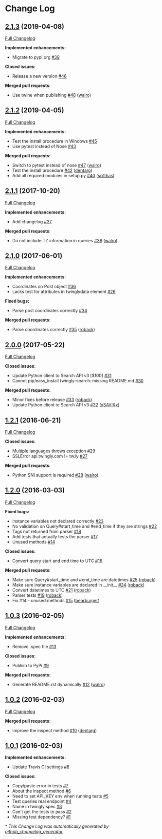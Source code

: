 # Change Log

## [2.1.3](https://github.com/twingly/twingly-search-api-python/tree/2.1.3) (2019-04-08)
[Full Changelog](https://github.com/twingly/twingly-search-api-python/compare/2.1.2...2.1.3)

**Implemented enhancements:**

- Migrate to pypi.org [\#39](https://github.com/twingly/twingly-search-api-python/issues/39)

**Closed issues:**

- Release a new version [\#46](https://github.com/twingly/twingly-search-api-python/issues/46)

**Merged pull requests:**

- Use twine when publishing [\#48](https://github.com/twingly/twingly-search-api-python/pull/48) ([walro](https://github.com/walro))

## [2.1.2](https://github.com/twingly/twingly-search-api-python/tree/2.1.2) (2019-04-05)
[Full Changelog](https://github.com/twingly/twingly-search-api-python/compare/2.1.1...2.1.2)

**Implemented enhancements:**

- Test the install procedure in Windows [\#45](https://github.com/twingly/twingly-search-api-python/issues/45)
- Use pytest instead of Nose [\#43](https://github.com/twingly/twingly-search-api-python/issues/43)

**Merged pull requests:**

- Switch to pytest instead of nose [\#47](https://github.com/twingly/twingly-search-api-python/pull/47) ([walro](https://github.com/walro))
- Test the install procedure [\#42](https://github.com/twingly/twingly-search-api-python/pull/42) ([dentarg](https://github.com/dentarg))
- Add all required modules in setup.py [\#40](https://github.com/twingly/twingly-search-api-python/pull/40) ([sp1thas](https://github.com/sp1thas))

## [2.1.1](https://github.com/twingly/twingly-search-api-python/tree/2.1.1) (2017-10-20)
[Full Changelog](https://github.com/twingly/twingly-search-api-python/compare/2.1.0...2.1.1)

**Implemented enhancements:**

- Add changelog [\#37](https://github.com/twingly/twingly-search-api-python/issues/37)

**Merged pull requests:**

- Do not include TZ information in queries [\#38](https://github.com/twingly/twingly-search-api-python/pull/38) ([walro](https://github.com/walro))

## [2.1.0](https://github.com/twingly/twingly-search-api-python/tree/2.1.0) (2017-06-01)
[Full Changelog](https://github.com/twingly/twingly-search-api-python/compare/2.0.0...2.1.0)

**Implemented enhancements:**

- Coordinates on Post object [\#36](https://github.com/twingly/twingly-search-api-python/issues/36)
- Lacks test for attributes in twinglydata element [\#26](https://github.com/twingly/twingly-search-api-python/issues/26)

**Fixed bugs:**

- Parse post coordinates correctly [\#34](https://github.com/twingly/twingly-search-api-python/issues/34)

**Merged pull requests:**

- Parse coordinates correctly [\#35](https://github.com/twingly/twingly-search-api-python/pull/35) ([roback](https://github.com/roback))

## [2.0.0](https://github.com/twingly/twingly-search-api-python/tree/2.0.0) (2017-05-22)
[Full Changelog](https://github.com/twingly/twingly-search-api-python/compare/1.2.1...2.0.0)

**Closed issues:**

- Update Python client to Search API v3 \[$100\] [\#31](https://github.com/twingly/twingly-search-api-python/issues/31)
- Cannot pip/easy\_install twingly-search: missing README.md [\#30](https://github.com/twingly/twingly-search-api-python/issues/30)

**Merged pull requests:**

- Minor fixes before release [\#33](https://github.com/twingly/twingly-search-api-python/pull/33) ([roback](https://github.com/roback))
- Update Python client to Search API v3 [\#32](https://github.com/twingly/twingly-search-api-python/pull/32) ([xSAVIKx](https://github.com/xSAVIKx))

## [1.2.1](https://github.com/twingly/twingly-search-api-python/tree/1.2.1) (2016-06-21)
[Full Changelog](https://github.com/twingly/twingly-search-api-python/compare/1.2.0...1.2.1)

**Closed issues:**

- Multiple languages throws exception [\#29](https://github.com/twingly/twingly-search-api-python/issues/29)
- SSLError api.twingly.com != tw.ly [\#27](https://github.com/twingly/twingly-search-api-python/issues/27)

**Merged pull requests:**

- Python SNI support is required [\#28](https://github.com/twingly/twingly-search-api-python/pull/28) ([walro](https://github.com/walro))

## [1.2.0](https://github.com/twingly/twingly-search-api-python/tree/1.2.0) (2016-03-03)
[Full Changelog](https://github.com/twingly/twingly-search-api-python/compare/1.0.3...1.2.0)

**Fixed bugs:**

- Instance variables not declared correctly [\#23](https://github.com/twingly/twingly-search-api-python/issues/23)
- No validation on Query\#start\_time and \#end\_time if they are strings [\#22](https://github.com/twingly/twingly-search-api-python/issues/22)
- Tags not returned from parser [\#18](https://github.com/twingly/twingly-search-api-python/issues/18)
- Add tests that actually tests the parser [\#17](https://github.com/twingly/twingly-search-api-python/issues/17)
- Unused methods [\#14](https://github.com/twingly/twingly-search-api-python/issues/14)

**Closed issues:**

- Convert query start and end time to UTC [\#16](https://github.com/twingly/twingly-search-api-python/issues/16)

**Merged pull requests:**

- Make sure Query\#start\_time and \#end\_time are datetimes [\#25](https://github.com/twingly/twingly-search-api-python/pull/25) ([roback](https://github.com/roback))
- Make sure instance variables are declared in \_\_init\_\_ [\#24](https://github.com/twingly/twingly-search-api-python/pull/24) ([roback](https://github.com/roback))
- Convert datetimes to UTC [\#21](https://github.com/twingly/twingly-search-api-python/pull/21) ([roback](https://github.com/roback))
- Parser tests [\#19](https://github.com/twingly/twingly-search-api-python/pull/19) ([roback](https://github.com/roback))
- Fix \#14 - unused methods [\#15](https://github.com/twingly/twingly-search-api-python/pull/15) ([bearburger](https://github.com/bearburger))

## [1.0.3](https://github.com/twingly/twingly-search-api-python/tree/1.0.3) (2016-02-05)
[Full Changelog](https://github.com/twingly/twingly-search-api-python/compare/1.0.2...1.0.3)

**Implemented enhancements:**

- Remove .spec file [\#13](https://github.com/twingly/twingly-search-api-python/issues/13)

**Closed issues:**

- Publish to PyPi [\#9](https://github.com/twingly/twingly-search-api-python/issues/9)

**Merged pull requests:**

- Generate README.rst dynamically [\#12](https://github.com/twingly/twingly-search-api-python/pull/12) ([walro](https://github.com/walro))

## [1.0.2](https://github.com/twingly/twingly-search-api-python/tree/1.0.2) (2016-02-03)
[Full Changelog](https://github.com/twingly/twingly-search-api-python/compare/1.0.1...1.0.2)

**Merged pull requests:**

- Improve the inspect method [\#10](https://github.com/twingly/twingly-search-api-python/pull/10) ([dentarg](https://github.com/dentarg))

## [1.0.1](https://github.com/twingly/twingly-search-api-python/tree/1.0.1) (2016-02-03)
**Implemented enhancements:**

- Update Travis CI settings [\#8](https://github.com/twingly/twingly-search-api-python/issues/8)

**Closed issues:**

- Copy/paste error in tests [\#7](https://github.com/twingly/twingly-search-api-python/issues/7)
- About the inspect method [\#6](https://github.com/twingly/twingly-search-api-python/issues/6)
- Need to set API\_KEY env when running tests [\#5](https://github.com/twingly/twingly-search-api-python/issues/5)
- Test queries real endpoint [\#4](https://github.com/twingly/twingly-search-api-python/issues/4)
- Name in twingly.spec [\#3](https://github.com/twingly/twingly-search-api-python/issues/3)
- Can't get the tests to pass [\#2](https://github.com/twingly/twingly-search-api-python/issues/2)
- Missing test dependency? [\#1](https://github.com/twingly/twingly-search-api-python/issues/1)



\* *This Change Log was automatically generated by [github_changelog_generator](https://github.com/skywinder/Github-Changelog-Generator)*